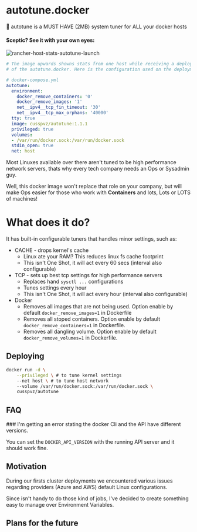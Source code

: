 
# autotune.docker

:wrench: autotune is a MUST HAVE (2MB) system tuner for ALL your docker hosts

#### Sceptic? See it with your own eyes: 

![rancher-host-stats-autotune-launch](https://cloud.githubusercontent.com/assets/3604053/14365847/b66d2afc-fd07-11e5-9100-ec899b6814bf.png)

```yaml
# The image upwards showns stats from one host while receiving a deployment
# of the autotune.docker. Here is the configuration used on the deployment:

# docker-compose.yml 
autotune:
  environment:
    docker_remove_containers: '0'
    docker_remove_images: '1'
    net__ipv4__tcp_fin_timeout: '30'
    net__ipv4__tcp_max_orphans: '40000'
  tty: true
  image: cusspvz/autotune:1.1.1
  privileged: true
  volumes:
  - /var/run/docker.sock:/var/run/docker.sock
  stdin_open: true
  net: host
```


Most Linuxes available over there aren't tuned to be high performance network
servers, thats why every tech company needs an Ops or Sysadmin guy.

Well, this docker image won't replace that role on your company, but will make
Ops easier for those who work with **Containers** and lots, Lots or LOTS of
machines!

# What does it do?

It has built-in configurable tuners that handles minor settings, such as:
  * CACHE - drops kernel's cache
    - Linux ate your RAM? This reduces linux fs cache footprint
    - This isn't One Shot, it will act every 60 secs (interval also configurable)
  * TCP - sets up best tcp settings for high performance servers
    - Replaces hand `sysctl ...` configurations
    - Tunes settings every hour
    - This isn't One Shot, it will act every hour (interval also configurable)
  * Docker
    - Removes all images that are not being used. Option enable by default `docker_remove_images=1` in Dockerfile
    - Removes all stoped containers. Option enable by default `docker_remove_containers=1` in Dockerfile.
    - Removes all dangling volume. Option enable by default `docker_remove_volumes=1` in Dockerfile.


## Deploying

```bash
docker run -d \
    --privileged \ # to tune kernel settings
    --net host \ # to tune host network
    --volume /var/run/docker.sock:/var/run/docker.sock \
    cusspvz/autotune
```

## FAQ

### I'm getting an error stating the docker Cli and the API have different versions.

You can set the `DOCKER_API_VERSION` with the running API server and it should work fine.

## Motivation

During our firsts cluster deployments we encountered various issues regarding
providers (Azure and AWS) default Linux configurations.

Since isn't handy to do those kind of jobs, I've decided to create something
easy to manage over Environment Variables.


## Plans for the future
